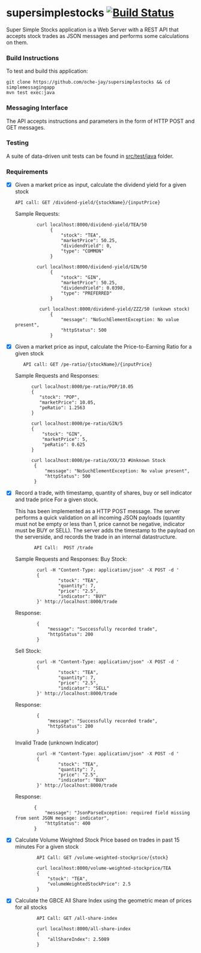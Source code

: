 # supersimplestocks [![Build Status](https://travis-ci.org/oche-jay/supersimplestocks.svg?branch=master)](https://travis-ci.org/oche-jay/supersimplestocks)

Super Simple Stocks application is a Web Server with a REST API that accepts stock trades as JSON messages and performs
some calculations on them.

### Build Instructions
To test and build this application:

    git clone https://github.com/oche-jay/supersimplestocks && cd simplemessagingapp
    mvn test exec:java
    
### Messaging Interface
 The API accepts instructions and parameters in the form of HTTP POST and GET messages.
  
 ### Testing
A suite of data-driven unit tests can be found in  [src/test/java](/src/test/java/) folder.

 ### Requirements                        

  - [x] Given a market price as input, calculate the dividend yield for a given stock  
        
        API call: GET /dividend-yield/{stockName}/{inputPrice}
        
       Sample Requests: 
  
                curl localhost:8000/dividend-yield/TEA/50 
                     {
                         "stock": "TEA",
                         "marketPrice": 50.25,
                         "dividendYield": 0,
                         "type": "COMMON"
                     }

                curl localhost:8000/dividend-yield/GIN/50  
                     {
                         "stock": "GIN",
                         "marketPrice": 50.25,
                         "dividendYield": 0.0398,
                         "type": "PREFERRED"
                     }

                 curl localhost:8000/dividend-yield/ZZZ/50 (unkown stock)
                     {
                         "message": "NoSuchElementException: No value present",
                         "httpStatus": 500
                     }

  - [x]  Given a market price as input, calculate the Price-to-Earning Ratio for a given stock  
         
            API call: GET /pe-ratio/{stockName}/{inputPrice}
                   
     Sample Requests and Responses:  
           
               curl localhost:8000/pe-ratio/POP/10.05  
               {
                  "stock": "POP",
                  "marketPrice": 10.05,
                  "peRatio": 1.2563
               }

               curl localhost:8000/pe-ratio/GIN/5    
               {
                   "stock": "GIN",
                   "marketPrice": 5,
                   "peRatio": 0.625
               }          

               curl localhost:8000/pe-ratio/XXX/33 #Unknown Stock
                {
                    "message": "NoSuchElementException: No value present",
                    "httpStatus": 500
                }
            
  - [x] Record a trade, with timestamp, quantity of shares, buy or sell indicator and trade price For a given stock.
  
    This has been implemented as a HTTP POST message. The server performs a quick validation on all incoming 
    JSON payloads (quantity must not be empty or less than 1, price cannot be negative, indicator 
    must be BUY or SELL). The server adds the timestamp to the payload on the serverside, and records the trade
    in an internal datastructure.

               API Call:  POST /trade
               
    Sample Requests and Responses: 
    Buy Stock: 

                curl -H "Content-Type: application/json" -X POST -d ' 
                {
                        "stock": "TEA",
                        "quantity": 7,
                        "price": "2.5",
                        "indicator": "BUY"
                }' http://localhost:8000/trade

     Response:

                {
                    "message": "Successfully recorded trade",
                    "httpStatus": 200
                }

     Sell Stock:

                curl -H "Content-Type: application/json" -X POST -d ' 
                {
                        "stock": "TEA",
                        "quantity": 7,
                        "price": "2.5",
                        "indicator": "SELL"
                }' http://localhost:8000/trade

      Response:

                {
                    "message": "Successfully recorded trade",
                    "httpStatus": 200
                }

      Invalid Trade (unknown Indicator)

                curl -H "Content-Type: application/json" -X POST -d ' 
                {
                        "stock": "TEA",
                        "quantity": 7,
                        "price": "2.5",
                        "indicator": "BUX"
                }' http://localhost:8000/trade
                
     Response: 

               {
                   "message": "JsonParseException: required field missing from sent JSON message: indicator",
                   "httpStatus": 400
               }

                
  - [x] Calculate Volume Weighted Stock Price based on trades in past 15 minutes For a given stock
        
                API Call: GET /volume-weighted-stockprice/{stock}
        
                curl localhost:8000/volume-weighted-stockprice/TEA
                {
                    "stock": "TEA",
                    "volumeWeightedStockPrice": 2.5
                }
  
  
  - [x] Calculate the GBCE All Share Index using the geometric mean of prices for all stocks
        
                API Call: GET /all-share-index

                curl localhost:8000/all-share-index
                {
                    "allShareIndex": 2.5089
                }
        
        
